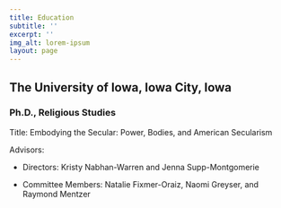 ```yaml
---
title: Education
subtitle: ''
excerpt: ''
img_alt: lorem-ipsum
layout: page
---
```

## The University of Iowa, Iowa City, Iowa

### Ph.D., Religious Studies

Title: Embodying the Secular: Power, Bodies, and American Secularism

Advisors:

*   Directors: Kristy Nabhan-Warren and Jenna Supp-Montgomerie

*   Committee Members: Natalie Fixmer-Oraiz, Naomi Greyser, and Raymond Mentzer
